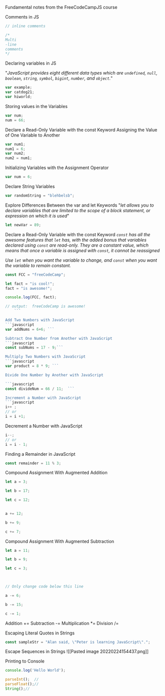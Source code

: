 Fundamental notes from the FreeCodeCampJS course

Comments in JS

```javascript
// inline comments

/*
Multi
-line
comments
*/
```

Declaring variables in JS

"_JavaScript provides eight different data types which are `undefined`, `null`, `boolean`, `string`, `symbol`, `bigint`, `number`, and `object`._"


```javascript
var example;
var catdog21;
var hiworld;
```

Storing values in the Variables 

```javascript
var num;
num = 66;

```

Declare a Read-Only Variable with the const Keyword
Assigning the Value of One Variable to Another

```javascript
var num1;
num1 = 6;
var num2;
num2 = num1;

```

Initializing Variables with the Assignment Operator
```javascript
var num = 6;
```

Declare String Variables
```javascript
var randomString = "blehbelsb";
```

Explore Differences Between the var and let Keywords
"_let allows you to declare variables that are limited to the scope of a block statement, or expression on which it is used_"

```javascript
let newVar = 89;
```

Declare a Read-Only Variable with the const Keyword
_`const` has all the awesome features that `let` has, with the added bonus that variables declared using `const` are read-only. They are a constant value, which means that once a variable is assigned with `const`, it cannot be reassigned_

_Use `let` when you want the variable to change, and `const` when you want the variable to remain constant._

```javascript
const FCC = "freeCodeCamp"; 

let fact = "is cool!"; 
fact = "is awesome!";

console.log(FCC, fact); 


```

```javascript 
// output:  freeCodeCamp is awesome! 
	```

Add Two Numbers with JavaScript
```javascript
var addNums = 6+6; ```

Subtract One Number from Another with JavaScript
```javascript
const subNums = 17 - 9;```

Multiply Two Numbers with JavaScript
```javascript
var product = 8 * 9; ```

Divide One Number by Another with JavaScript

```javascript 
const divideNum = 66 / 11;  ```

Increment a Number with JavaScript
```javascript
i++ ;
// or 
i = i +1;
```

Decrement a Number with JavaScript
```javascript
i--;
// or 
i = i - 1;
```

Finding a Remainder in JavaScript
```javascript
const remainder = 11 % 3;
```

Compound Assignment With Augmented Addition
```javascript
let a = 3;

let b = 17;

let c = 12;

  
a += 12;

b += 9;

c += 7;
```

Compound Assignment With Augmented Subtraction
```javascript
let a = 11;

let b = 9;

let c = 3;

  

// Only change code below this line

a -= 6;

b -= 15;

c -= 1;


```
Addition +=
Subtraction -=
Multiplication *=
Division /=

Escaping Literal Quotes in Strings
```javascript
const sampleStr = "Alan said, \"Peter is learning JavaScript\".";
```

Escape Sequences in Strings
![[Pasted image 20220224154437.png]]

Printing to Console
```javascript
console.log('Hello World');

```


```javascript
parseInt();  //
parseFloat();//
String();//
```